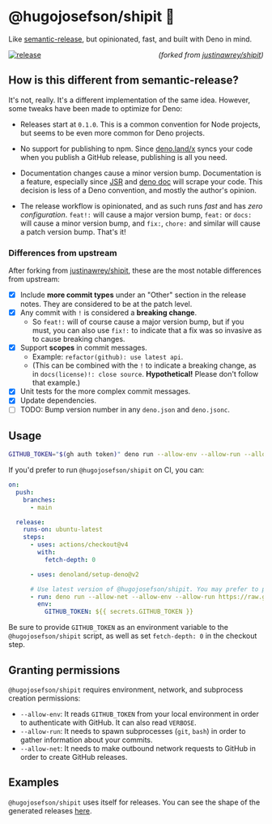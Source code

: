 # @hugojosefson/shipit 🚀

Like [semantic-release](https://github.com/semantic-release/semantic-release),
but opinionated, fast, and built with Deno in mind.

[![release](https://github.com/hugojosefson/shipit/actions/workflows/release.yml/badge.svg)](https://github.com/hugojosefson/shipit/actions/workflows/release.yml)
<span style="float: right">_(forked from
[justinawrey/shipit](https://github.com/justinawrey/shipit))_</span>

## How is this different from semantic-release?

It's not, really. It's a different implementation of the same idea. However,
some tweaks have been made to optimize for Deno:

- Releases start at `0.1.0`. This is a common convention for Node projects, but
  seems to be even more common for Deno projects.

- No support for publishing to npm. Since [deno.land/x](https://deno.land/x)
  syncs your code when you publish a GitHub release, publishing is all you need.

- Documentation changes cause a minor version bump. Documentation is a feature,
  especially since [JSR](https://jsr.io/) and [deno doc](https://doc.deno.land/)
  will scrape your code. This decision is less of a Deno convention, and mostly
  the author's opinion.

- The release workflow is opinionated, and as such runs _fast_ and has _zero
  configuration_. `feat!:` will cause a major version bump, `feat:` or `docs:`
  will cause a minor version bump, and `fix:`, `chore:` and similar will cause a
  patch version bump. That's it!

### Differences from upstream

After forking from [justinawrey/shipit](https://github.com/justinawrey/shipit),
these are the most notable differences from upstream:

- [x] Include **more commit types** under an "Other" section in the release
      notes. They are considered to be at the patch level.
- [x] Any commit with `!` is considered a **breaking change**.
  - So `feat!:` will of course cause a major version bump, but if you must, you
    can also use `fix!:` to indicate that a fix was so invasive as to cause
    breaking changes.
- [x] Support **scopes** in commit messages.
  - Example: `refactor(github): use latest api`.
  - (This can be combined with the `!` to indicate a breaking change, as in
    `docs(license)!: close source`. **Hypothetical!** Please don't follow that
    example.)
- [x] Unit tests for the more complex commit messages.
- [x] Update dependencies.
- [ ] TODO: Bump version number in any `deno.json` and `deno.jsonc`.

## Usage

```sh
GITHUB_TOKEN="$(gh auth token)" deno run --allow-env --allow-run --allow-net https://raw.githubusercontent.com/hugojosefson/shipit/refs/heads/main/shipit.ts
```

If you'd prefer to run `@hugojosefson/shipit` on CI, you can:

```yaml
on:
  push:
    branches:
      - main

  release:
    runs-on: ubuntu-latest
    steps:
      - uses: actions/checkout@v4
        with:
          fetch-depth: 0

      - uses: denoland/setup-deno@v2

      # Use latest version of @hugojosefson/shipit. You may prefer to pin a specific version.
      - run: deno run --allow-net --allow-env --allow-run https://raw.githubusercontent.com/hugojosefson/shipit/refs/heads/main/shipit.ts
        env:
          GITHUB_TOKEN: ${{ secrets.GITHUB_TOKEN }}
```

Be sure to provide `GITHUB_TOKEN` as an environment variable to the
`@hugojosefson/shipit` script, as well as set `fetch-depth: 0` in the checkout
step.

## Granting permissions

`@hugojosefson/shipit` requires environment, network, and subprocess creation
permissions:

- `--allow-env`: It reads `GITHUB_TOKEN` from your local environment in order to
  authenticate with GitHub. It can also read `VERBOSE`.
- `--allow-run`: It needs to spawn subprocesses (`git`, `bash`) in order to
  gather information about your commits.
- `--allow-net`: It needs to make outbound network requests to GitHub in order
  to create GitHub releases.

## Examples

`@hugojosefson/shipit` uses itself for releases. You can see the shape of the
generated releases [here](https://github.com/hugojosefson/shipit/releases).
